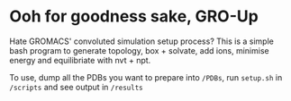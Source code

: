 # Ooh for goodness sake, GRO-Up

Hate GROMACS' convoluted simulation setup process? This is a simple bash program to generate topology, box + solvate, add ions, minimise energy and equilibriate with nvt + npt. 

To use, dump all the PDBs you want to prepare into `/PDBs`, run `setup.sh` in `/scripts` and see output in `/results`
